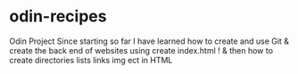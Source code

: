 # odin-recipes
Odin Project
Since starting so far I have learned how to create and use Git
& create the back end of websites using create index.html !
& then how to create directories lists links img ect in HTML